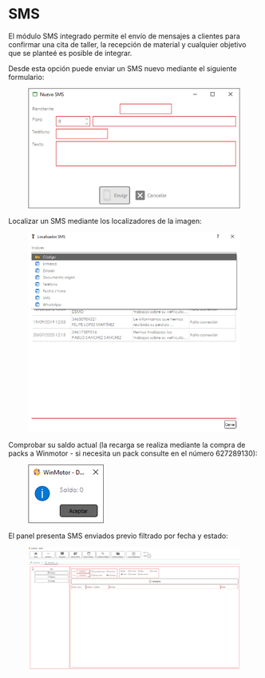 # SMS

El módulo SMS integrado permite el envío de mensajes a clientes para confirmar una cita de taller, la recepción de material y cualquier objetivo que se planteé es posible de integrar.

Desde esta opción puede enviar un SMS nuevo mediante el siguiente formulario:

<figure><img src="../../.gitbook/assets/imagen (1) (1) (3).png" alt=""><figcaption></figcaption></figure>

Localizar un SMS mediante los localizadores de la imagen:

<figure><img src="../../.gitbook/assets/imagen (119) (2).png" alt=""><figcaption></figcaption></figure>

Comprobar su saldo actual (la recarga se realiza mediante la compra de packs a Winmotor - si necesita un pack consulte en el número 627289130):

<figure><img src="../../.gitbook/assets/imagen (7) (7) (1).png" alt=""><figcaption></figcaption></figure>

El panel presenta SMS enviados previo filtrado por fecha y estado:

<figure><img src="../../.gitbook/assets/imagen (176) (1).png" alt=""><figcaption></figcaption></figure>
